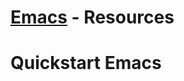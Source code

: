 [Emacs](http://www.gnu.org/s/emacs/) - Resources
==================================================


Quickstart Emacs
==================================================
